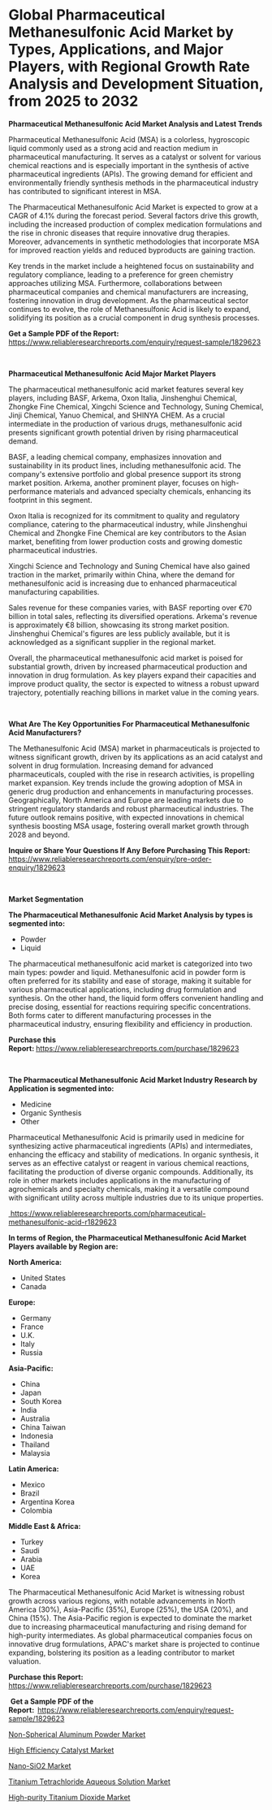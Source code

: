 <p><h1>Global Pharmaceutical Methanesulfonic Acid Market by Types, Applications, and Major Players, with Regional Growth Rate Analysis and Development Situation, from 2025 to 2032</h1></p><p><strong>Pharmaceutical Methanesulfonic Acid Market Analysis and Latest Trends</strong></p>
<p><p>Pharmaceutical Methanesulfonic Acid (MSA) is a colorless, hygroscopic liquid commonly used as a strong acid and reaction medium in pharmaceutical manufacturing. It serves as a catalyst or solvent for various chemical reactions and is especially important in the synthesis of active pharmaceutical ingredients (APIs). The growing demand for efficient and environmentally friendly synthesis methods in the pharmaceutical industry has contributed to significant interest in MSA.</p><p>The Pharmaceutical Methanesulfonic Acid Market is expected to grow at a CAGR of 4.1% during the forecast period. Several factors drive this growth, including the increased production of complex medication formulations and the rise in chronic diseases that require innovative drug therapies. Moreover, advancements in synthetic methodologies that incorporate MSA for improved reaction yields and reduced byproducts are gaining traction.</p><p>Key trends in the market include a heightened focus on sustainability and regulatory compliance, leading to a preference for green chemistry approaches utilizing MSA. Furthermore, collaborations between pharmaceutical companies and chemical manufacturers are increasing, fostering innovation in drug development. As the pharmaceutical sector continues to evolve, the role of Methanesulfonic Acid is likely to expand, solidifying its position as a crucial component in drug synthesis processes.</p></p>
<p><strong>Get a Sample PDF of the Report:&nbsp;</strong> <a href="https://www.reliableresearchreports.com/enquiry/request-sample/1829623?utm_campaign=10&utm_medium=2&utm_source=Github&utm_content=ia&utm_term=03022025&utm_id=pharmaceutical-methanesulfonic-acid">https://www.reliableresearchreports.com/enquiry/request-sample/1829623</a></p>
<p>&nbsp;</p>
<p><strong>Pharmaceutical Methanesulfonic Acid Major Market Players</strong></p>
<p><p>The pharmaceutical methanesulfonic acid market features several key players, including BASF, Arkema, Oxon Italia, Jinshenghui Chemical, Zhongke Fine Chemical, Xingchi Science and Technology, Suning Chemical, Jinji Chemical, Yanuo Chemical, and SHINYA CHEM. As a crucial intermediate in the production of various drugs, methanesulfonic acid presents significant growth potential driven by rising pharmaceutical demand.</p><p>BASF, a leading chemical company, emphasizes innovation and sustainability in its product lines, including methanesulfonic acid. The company's extensive portfolio and global presence support its strong market position. Arkema, another prominent player, focuses on high-performance materials and advanced specialty chemicals, enhancing its footprint in this segment.</p><p>Oxon Italia is recognized for its commitment to quality and regulatory compliance, catering to the pharmaceutical industry, while Jinshenghui Chemical and Zhongke Fine Chemical are key contributors to the Asian market, benefiting from lower production costs and growing domestic pharmaceutical industries.</p><p>Xingchi Science and Technology and Suning Chemical have also gained traction in the market, primarily within China, where the demand for methanesulfonic acid is increasing due to enhanced pharmaceutical manufacturing capabilities.</p><p>Sales revenue for these companies varies, with BASF reporting over €70 billion in total sales, reflecting its diversified operations. Arkema's revenue is approximately €8 billion, showcasing its strong market position. Jinshenghui Chemical's figures are less publicly available, but it is acknowledged as a significant supplier in the regional market.</p><p>Overall, the pharmaceutical methanesulfonic acid market is poised for substantial growth, driven by increased pharmaceutical production and innovation in drug formulation. As key players expand their capacities and improve product quality, the sector is expected to witness a robust upward trajectory, potentially reaching billions in market value in the coming years.</p></p>
<p>&nbsp;</p>
<p><strong>What Are The Key Opportunities For Pharmaceutical Methanesulfonic Acid Manufacturers?</strong></p>
<p><p>The Methanesulfonic Acid (MSA) market in pharmaceuticals is projected to witness significant growth, driven by its applications as an acid catalyst and solvent in drug formulation. Increasing demand for advanced pharmaceuticals, coupled with the rise in research activities, is propelling market expansion. Key trends include the growing adoption of MSA in generic drug production and enhancements in manufacturing processes. Geographically, North America and Europe are leading markets due to stringent regulatory standards and robust pharmaceutical industries. The future outlook remains positive, with expected innovations in chemical synthesis boosting MSA usage, fostering overall market growth through 2028 and beyond.</p></p>
<p><strong>Inquire or Share Your Questions If Any Before Purchasing This Report:</strong> <a href="https://www.reliableresearchreports.com/enquiry/pre-order-enquiry/1829623?utm_campaign=10&utm_medium=2&utm_source=Github&utm_content=ia&utm_term=03022025&utm_id=pharmaceutical-methanesulfonic-acid">https://www.reliableresearchreports.com/enquiry/pre-order-enquiry/1829623</a></p>
<p>&nbsp;</p>
<p><strong>Market Segmentation</strong></p>
<p><strong>The Pharmaceutical Methanesulfonic Acid Market Analysis by types is segmented into:</strong></p>
<p><ul><li>Powder</li><li>Liquid</li></ul></p>
<p><p>The pharmaceutical methanesulfonic acid market is categorized into two main types: powder and liquid. Methanesulfonic acid in powder form is often preferred for its stability and ease of storage, making it suitable for various pharmaceutical applications, including drug formulation and synthesis. On the other hand, the liquid form offers convenient handling and precise dosing, essential for reactions requiring specific concentrations. Both forms cater to different manufacturing processes in the pharmaceutical industry, ensuring flexibility and efficiency in production.</p></p>
<p><strong>Purchase this Report:&nbsp;</strong><a href="https://www.reliableresearchreports.com/purchase/1829623?utm_campaign=10&utm_medium=2&utm_source=Github&utm_content=ia&utm_term=03022025&utm_id=pharmaceutical-methanesulfonic-acid">https://www.reliableresearchreports.com/purchase/1829623</a></p>
<p>&nbsp;</p>
<p><strong>The Pharmaceutical Methanesulfonic Acid Market Industry Research by Application is segmented into:</strong></p>
<p><ul><li>Medicine</li><li>Organic Synthesis</li><li>Other</li></ul></p>
<p><p>Pharmaceutical Methanesulfonic Acid is primarily used in medicine for synthesizing active pharmaceutical ingredients (APIs) and intermediates, enhancing the efficacy and stability of medications. In organic synthesis, it serves as an effective catalyst or reagent in various chemical reactions, facilitating the production of diverse organic compounds. Additionally, its role in other markets includes applications in the manufacturing of agrochemicals and specialty chemicals, making it a versatile compound with significant utility across multiple industries due to its unique properties.</p></p>
<p><a href="https://www.reliableresearchreports.com/pharmaceutical-methanesulfonic-acid-r1829623?utm_campaign=10&utm_medium=2&utm_source=Github&utm_content=ia&utm_term=03022025&utm_id=pharmaceutical-methanesulfonic-acid">&nbsp;https://www.reliableresearchreports.com/pharmaceutical-methanesulfonic-acid-r1829623</a></p>
<p><strong>In terms of Region, the Pharmaceutical Methanesulfonic Acid Market Players available by Region are:</strong></p>
<p>
    <p> <strong> North America: </strong>
        <ul>
            <li>United States</li>
            <li>Canada</li>
        </ul>
        </p> 
    <p> <strong> Europe: </strong>
        <ul>
            <li>Germany</li>
            <li>France</li>
            <li>U.K.</li>
            <li>Italy</li>
            <li>Russia</li>
        </ul>
        </p> 
    <p> <strong> Asia-Pacific: </strong>
        <ul>
            <li>China</li>
            <li>Japan</li>
            <li>South Korea</li>
            <li>India</li>
            <li>Australia</li>
            <li>China Taiwan</li>
            <li>Indonesia</li>
            <li>Thailand</li>
            <li>Malaysia</li>
        </ul>
        </p> 
    <p> <strong> Latin America: </strong>
        <ul>
            <li>Mexico</li>
            <li>Brazil</li>
            <li>Argentina Korea</li>
            <li>Colombia</li>
        </ul>
        </p> 
    <p> <strong> Middle East & Africa: </strong>
        <ul>
            <li>Turkey</li>
            <li>Saudi</li>
            <li>Arabia</li>
            <li>UAE</li>
            <li>Korea</li>
        </ul>
    </p>
    </p>
<p><p>The Pharmaceutical Methanesulfonic Acid Market is witnessing robust growth across various regions, with notable advancements in North America (30%), Asia-Pacific (35%), Europe (25%), the USA (20%), and China (15%). The Asia-Pacific region is expected to dominate the market due to increasing pharmaceutical manufacturing and rising demand for high-purity intermediates. As global pharmaceutical companies focus on innovative drug formulations, APAC's market share is projected to continue expanding, bolstering its position as a leading contributor to market valuation.</p></p>
<p><strong>Purchase this Report: </strong><a href="https://www.reliableresearchreports.com/purchase/1829623?utm_campaign=10&utm_medium=2&utm_source=Github&utm_content=ia&utm_term=03022025&utm_id=pharmaceutical-methanesulfonic-acid">https://www.reliableresearchreports.com/purchase/1829623</a></p>
<p>&nbsp;<strong>Get a Sample PDF of the Report:&nbsp;&nbsp;</strong><a href="https://www.reliableresearchreports.com/enquiry/request-sample/1829623?utm_campaign=10&utm_medium=2&utm_source=Github&utm_content=ia&utm_term=03022025&utm_id=pharmaceutical-methanesulfonic-acid">https://www.reliableresearchreports.com/enquiry/request-sample/1829623</a></p>
<p><strong></strong></p>
<p><p><a href="https://github.com/organophelia8282/Market-Research-Report-List-1/blob/main/non-spherical-aluminum-powder-market.md?utm_campaign=10&utm_medium=2&utm_source=Github&utm_content=ia&utm_term=03022025&utm_id=pharmaceutical-methanesulfonic-acid">Non-Spherical Aluminum Powder Market</a></p><p><a href="https://github.com/danikabiele541/Market-Research-Report-List-1/blob/main/high-efficiency-catalyst-market.md?utm_campaign=10&utm_medium=2&utm_source=Github&utm_content=ia&utm_term=03022025&utm_id=pharmaceutical-methanesulfonic-acid">High Efficiency Catalyst Market</a></p><p><a href="https://github.com/savannabyun726/Market-Research-Report-List-1/blob/main/nano-sio2-market.md?utm_campaign=10&utm_medium=2&utm_source=Github&utm_content=ia&utm_term=03022025&utm_id=pharmaceutical-methanesulfonic-acid">Nano-SiO2 Market</a></p><p><a href="https://github.com/ulyssacrayne00231/Market-Research-Report-List-1/blob/main/titanium-tetrachloride-aqueous-solution-market.md?utm_campaign=10&utm_medium=2&utm_source=Github&utm_content=ia&utm_term=03022025&utm_id=pharmaceutical-methanesulfonic-acid">Titanium Tetrachloride Aqueous Solution Market</a></p><p><a href="https://github.com/jamastodola515/Market-Research-Report-List-1/blob/main/high-purity-titanium-dioxide-market.md?utm_campaign=10&utm_medium=2&utm_source=Github&utm_content=ia&utm_term=03022025&utm_id=pharmaceutical-methanesulfonic-acid">High-purity Titanium Dioxide Market</a></p></p>